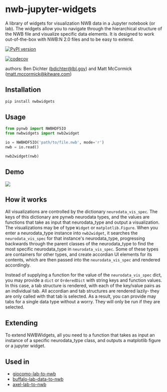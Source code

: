 # nwb-jupyter-widgets
A library of widgets for visualization NWB data in a Jupyter notebook (or lab). The widgets allow you to navigate through the hierarchical structure of the NWB file and visualize specific data elements. It is designed to work out-of-the-box with NWB:N 2.0 files and to be easy to extend. 

[![PyPI version](https://badge.fury.io/py/nwbwidgets.svg)](https://badge.fury.io/py/nwbwidgets)

[![codecov](https://codecov.io/gh/NeurodataWithoutBorders/nwb-jupyter-widgets/branch/master/graph/badge.svg)](https://codecov.io/gh/NeurodataWithoutBorders/nwb-jupyter-widgets)


authors: Ben Dichter (bdichter@lbl.gov) and Matt McCormick (matt.mccormick@kitware.com)


## Installation
```bash
pip install nwbwidgets
```

## Usage
```python
from pynwb import NWBHDF5IO
from nwbwidgets import nwb2widget

io = NWBHDF5IO('path/to/file.nwb', mode='r')
nwb = io.read()

nwb2widget(nwb)
```

## Demo
![](https://drive.google.com/uc?export=download&id=1JtI2KtT8MielIMvvtgxRzFfBTdc41LiE)

## How it works
All visualizations are controlled by the dictionary `neurodata_vis_spec`. The keys of this dictionary are pynwb neurodata types, and the values are functions that take as input that neurodata_type and output a visualization. The visualizations may be of type `Widget` or `matplotlib.Figure`. When you enter a neurodata_type instance into `nwb2widget`, it searches the `neurodata_vis_spec` for that instance's neurodata_type, progressing backwards through the parent classes of the neurodata_type to find the most specific neurodata_type in `neurodata_vis_spec`. Some of these types are containers for other types, and create accordian UI elements for its contents, which are then passed into the `neurodata_vis_spec` and rendered accordingly. 

Instead of supplying a function for the value of the `neurodata_vis_spec` dict, you may provide a `dict` or `OrderedDict` with string keys and function values. In this case, a tab structure is rendered, with each of the key/value pairs as an individual tab. All accordian and tab structures are rendered lazily- they are only called with that tab is selected. As a result, you can provide may tabs for a single data type without a worry. They will only be run if they are selected.

## Extending
To extend NWBWidgets, all you need to a function that takes as input an instance of a specific neurodata_type class, and outputs a matplotlib figure or a jupyter widget.

## Used in
* [giocomo-lab-to-nwb](https://github.com/ben-dichter-consulting/giocomo-lab-to-nwb)
* [buffalo-lab-data-to-nwb](https://github.com/ben-dichter-consulting/buffalo-lab-data-to-nwb)
* [axel-lab-to-nwb](https://github.com/ben-dichter-consulting/axel-lab-to-nwb)
